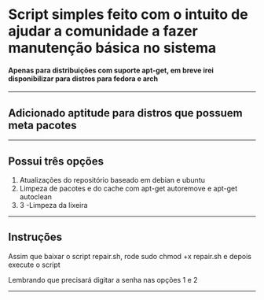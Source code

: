<h1>Script simples feito com o intuito de ajudar a comunidade a fazer manutenção básica no sistema</h1>
<h4>Apenas para distribuições com suporte apt-get, em breve irei disponibilizar para distros para fedora e arch</h4>
<hr>
<h2>Adicionado aptitude para distros que possuem meta pacotes</h2>
<hr>
<h2>Possui três opções</h2>
<ol>
<li>Atualizações do repositório baseado em debian e ubuntu</li>
<li>Limpeza de pacotes e do cache com apt-get autoremove e apt-get autoclean</li>
<li>3 -Limpeza da lixeira</li>
</ol>
<hr>
<h2>Instruções</h2>
<p>Assim que baixar o script repair.sh, rode sudo chmod +x repair.sh e depois execute o script</p>
<p>Lembrando que precisará digitar a senha nas opções 1 e 2</p>
<hr>
